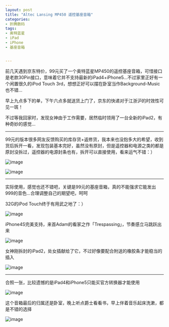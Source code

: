 ```yaml
---
layout: post
title: "Altec Lansing MP450 遥控基座音箱"
categories:
- 折腾数码
tags:
- 奥特蓝星
- iPad
- iPhone
- 基座音箱


---
```


前几天遇到京东特价，99元买了一个奥特蓝星MP450的遥控基座音箱，可惜接口是老款30Pin接口，意味着它并不支持最新的iPad4+iPhone5…不过家里正好有一个闲置很久的iPod Touch 3rd，想想正好可以摆在卧室当作Background-Music也不错…

早上九点多下的单，下午六点多就送货上门了，京东的快递对于江浙沪的时效性可见一斑！

不过等我回家时，发现女神由于工作需要，居然临时领用了一台全新的iPad2，有种奇妙的感觉…

----

99元的版本很多网友反馈购买的库存货+返修货，我本来也没抱多大的希望，收到货后拆开一看，发现包装基本完好，虽然没有原封，但是遥控器和电源之类的都是原封没拆过，遥控器的电源封条也有，拆开可以直接使用，看来运气不错：）

![image](http://img03.taobaocdn.com/tps/i3/T1owRkFXlfXXcUjH3u-1000-667.jpg)

![image](http://img03.taobaocdn.com/tps/i3/T1mXu2XxBgXXcUjH3u-1000-667.jpg)

----

实际使用，感觉也还不错吧，关键是99元的基座音箱，真的不能强求它能发出999的音色…合理调整自己的期望吧，呵呵

32G的iPod Touch终于有用武之地了：）

![image](http://img01.taobaocdn.com/tps/i1/T1wkxkFbReXXcUjH3u-1000-667.jpg)

iPhone4S完美支持，来首Adam的看家之作「Trespassing」，节奏感立马跳跃出来

![image](http://img02.taobaocdn.com/tps/i2/T1vZe4Xy0gXXcUjH3u-1000-667.jpg)

女神刚拆封的iPad2，处女插献给了它，不过好像要配合附送的橡胶条才能稳当的插入

![image](http://img03.taobaocdn.com/tps/i3/T15.RmFntXXXXb7WMu-1000-529.jpg)

----

合照一张，比较遗憾的是iPad4和iPhone5只能买官方转换器才能使用

![image](http://img04.taobaocdn.com/tps/i4/T1iPhmFjpbXXcUjH3u-1000-667.jpg)

这个音箱最后的归属还是卧室，晚上听点爵士看看书，早上伴着音乐起床洗漱，都是不错的选择

![image](http://img03.taobaocdn.com/tps/i3/T1UMpnFltaXXcaAevK-612-612.jpg)

